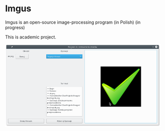 # Imgus
Imgus is an open-source image-processing program (in Polish) (in progress)

This is academic project.

![Alt text](Imgus.png?raw=true "Imgus") 

